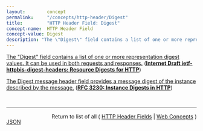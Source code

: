```yaml
---
layout:        concept
permalink:     "/concepts/http-header/Digest"
title:         "HTTP Header Field: Digest"
concept-name:  HTTP Header Field
concept-value: Digest
description: "The \"Digest\" field contains a list of one or more representation digest values. It can be used in both requests and responses."
---
```


[The "Digest" field contains a list of one or more representation digest values. It can be used in both requests and responses.](http://tools.ietf.org/html/draft-ietf-httpbis-digest-headers#section-3 "Read documentation for HTTP Header Field &#34;Digest&#34;") (**[Internet Draft ietf-httpbis-digest-headers: Resource Digests for HTTP](/specs/IETF/I-D/ietf-httpbis-digest-headers "This document defines the Digest and Want-Digest header fields for HTTP, thus allowing client and server to negotiate an integrity checksum of the exchanged resource representation data.")**)

[The Digest message header field provides a message digest of the instance described by the message.](http://tools.ietf.org/html/rfc3230#section-4.3.2 "Read documentation for HTTP Header Field &#34;Digest&#34;") (**[RFC 3230: Instance Digests in HTTP](/specs/IETF/RFC/3230 "HTTP/1.1 defines a Content-MD5 header that allows a server to include a digest of the response body.  However, this is specifically defined to cover the body of the actual message, not the contents of the full file (which might be quite different, if the response is a Content-Range, or uses a delta encoding).  Also, the Content-MD5 is limited to one specific digest algorithm; other algorithms, such as SHA-1 (Secure Hash Standard), may be more appropriate in some circumstances.  Finally, HTTP/1.1 provides no explicit mechanism by which a client may request a digest.  This document proposes HTTP extensions that solve these problems.")**)

<br/>
<hr/>

<p style="float : left"><a href="./Digest.json" title="JSON representing this particular Web Concept value">JSON</a></p>
<p style="text-align: right">Return to list of all ( <a href="../http-header/">HTTP Header Fields</a> | <a href="../">Web Concepts</a> )</p>
